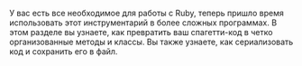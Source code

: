 У вас есть все необходимое для работы с Ruby, теперь пришло время использовать этот инструментарий в более сложных программах. В этом разделе вы узнаете, как превратить ваш спагетти-код в четко организованные методы и классы. Вы также узнаете, как сериализовать код и сохранить его в файл.
